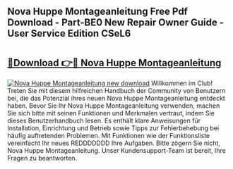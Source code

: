 ## Nova Huppe Montageanleitung Free Pdf Download - Part-BE0 New Repair Owner Guide - User Service Edition CSeL6

# <h2><a href="http://df7n9w0.blite.top/?on=Nova+Huppe+Montageanleitung">🔗Download 👉🔴 Nova Huppe Montageanleitung</a></h2>

[![Nova Huppe Montageanleitung new download](https://i.imgur.com/lujVjoI.png)](http://df7n9w0.blite.top/?on=Nova+Huppe+Montageanleitung)
Willkommen im Club! Treten Sie mit diesem hilfreichen Handbuch der Community von Benutzern bei, die das Potenzial ihres neuen Nova Huppe Montageanleitung entdeckt haben. Bevor Sie Ihr Nova Huppe Montageanleitung verwenden, machen Sie sich bitte mit seinen Funktionen und Merkmalen vertraut, indem Sie dieses Benutzerhandbuch lesen. Es enthält klare Anweisungen für Installation, Einrichtung und Betrieb sowie Tipps zur Fehlerbehebung bei häufig auftretenden Problemen. Mit Funktionen wie der Funktionsliste vereinfacht Ihr neues REDDDDDDD Ihre Aufgaben. Bitte zögern Sie nicht, Nova Huppe Montageanleitung. Unser Kundensupport-Team ist bereit, Ihre Fragen zu beantworten.
